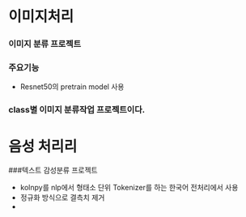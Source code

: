 # 이미지처리

### 이미지 분류 프로젝트
### 주요기능
- Resnet50의 pretrain model 사용
### class별 이미지 분류작업 프로젝트이다.

# 음성 처리리
###텍스트 감성분류 프로젝트
- kolnpy를 nlp에서 형태소 단위 Tokenizer를 하는 한국어 전처리에서 사용
- 정규화 방식으로 결측치 제거 
- 
